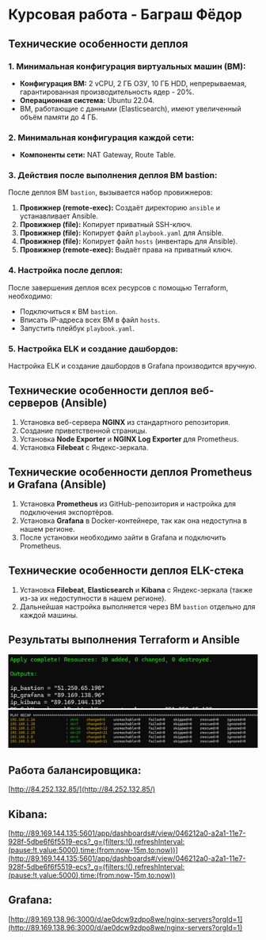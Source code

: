 # Курсовая работа - Баграш Фёдор

## Технические особенности деплоя

### 1. Минимальная конфигурация виртуальных машин (ВМ):
- **Конфигурация ВМ:** 2 vCPU, 2 ГБ ОЗУ, 10 ГБ HDD, непрерываемая, гарантированная производительность ядер - 20%.
- **Операционная система:** Ubuntu 22.04.
- ВМ, работающие с данными (Elasticsearch), имеют увеличенный объём памяти до 4 ГБ.

### 2. Минимальная конфигурация каждой сети:
- **Компоненты сети:** NAT Gateway, Route Table.

### 3. Действия после выполнения деплоя ВМ bastion:
После деплоя ВМ `bastion`, вызывается набор провижнеров:
1. **Провижнер (remote-exec):** Создаёт директорию `ansible` и устанавливает Ansible.
2. **Провижнер (file):** Копирует приватный SSH-ключ.
3. **Провижнер (file):** Копирует файл `playbook.yaml` для Ansible.
4. **Провижнер (file):** Копирует файл `hosts` (инвентарь для Ansible).
5. **Провижнер (remote-exec):** Выдаёт права на приватный ключ.

### 4. Настройка после деплоя:
После завершения деплоя всех ресурсов с помощью Terraform, необходимо:
- Подключиться к ВМ `bastion`.
- Вписать IP-адреса всех ВМ в файл `hosts`.
- Запустить плейбук `playbook.yaml`.

### 5. Настройка ELK и создание дашбордов:
Настройка ELK и создание дашбордов в Grafana производится вручную.

## Технические особенности деплоя веб-серверов (Ansible)

1. Установка веб-сервера **NGINX** из стандартного репозитория.
2. Создание приветственной страницы.
3. Установка **Node Exporter** и **NGINX Log Exporter** для Prometheus.
4. Установка **Filebeat** с Яндекс-зеркала.

## Технические особенности деплоя Prometheus и Grafana (Ansible)

1. Установка **Prometheus** из GitHub-репозитория и настройка для подключения экспортёров.
2. Установка **Grafana** в Docker-контейнере, так как она недоступна в нашем регионе.
3. После установки необходимо зайти в Grafana и подключить Prometheus.

## Технические особенности деплоя ELK-стека

1. Установка **Filebeat**, **Elasticsearch** и **Kibana** с Яндекс-зеркала (также из-за их недоступности в нашем регионе).
2. Дальнейшая настройка выполняется через ВМ `bastion` отдельно для каждой машины.

## Результаты выполнения Terraform и Ansible

![](./img/img2.png)
![](./img/img1.png)

## Работа балансировщика:

[http://84.252.132.85/](http://84.252.132.85/)

## Kibana:

[http://89.169.144.135:5601/app/dashboards#/view/046212a0-a2a1-11e7-928f-5dbe6f6f5519-ecs?_g=(filters:!(),refreshInterval:(pause:!t,value:5000),time:(from:now-15m,to:now))](http://89.169.144.135:5601/app/dashboards#/view/046212a0-a2a1-11e7-928f-5dbe6f6f5519-ecs?_g=(filters:!(),refreshInterval:(pause:!t,value:5000),time:(from:now-15m,to:now))

## Grafana:

[http://89.169.138.96:3000/d/ae0dcw9zdpo8we/nginx-servers?orgId=1](http://89.169.138.96:3000/d/ae0dcw9zdpo8we/nginx-servers?orgId=1)

